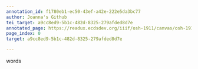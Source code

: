 ```yaml
---
annotation_id: f1780eb1-ec50-43ef-a42e-222e5da3bc77
author: Joanna's Github
tei_target: a9cc8ed9-5b1c-482d-8325-279afded8d7e
annotated_page: https://readux.ecdsdev.org/iiif/osh-1911/canvas/osh-1911_00000012.jpg
page_index: 0
target: a9cc8ed9-5b1c-482d-8325-279afded8d7e

---
```

<p>words</p>